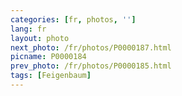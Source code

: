 ```yaml
---
categories: [fr, photos, '']
lang: fr
layout: photo
next_photo: /fr/photos/P0000187.html
picname: P0000184
prev_photo: /fr/photos/P0000185.html
tags: [Feigenbaum]
---
```

